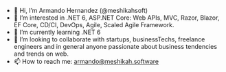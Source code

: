 - 👋 Hi, I’m Armando Hernandez (@meshikahsoft)
- 👀 I’m interested in .NET 6, ASP.NET Core: Web APIs, MVC, Razor, Blazor, EF Core, CD/CI, DevOps, Agile, Scaled Agile Framework.
- 🌱 I’m currently learning .NET 6
- 💞️ I’m looking to collaborate with startups, businessTechs, freelance engineers and in general anyone passionate about business tendencies and trends on web.  
- 📫 How to reach me: armando@meshikah.software

<!---
meshikahsoft/meshikahsoft is a ✨ special ✨ repository because its `README.md` (this file) appears on your GitHub profile.
You can click the Preview link to take a look at your changes.
--->
